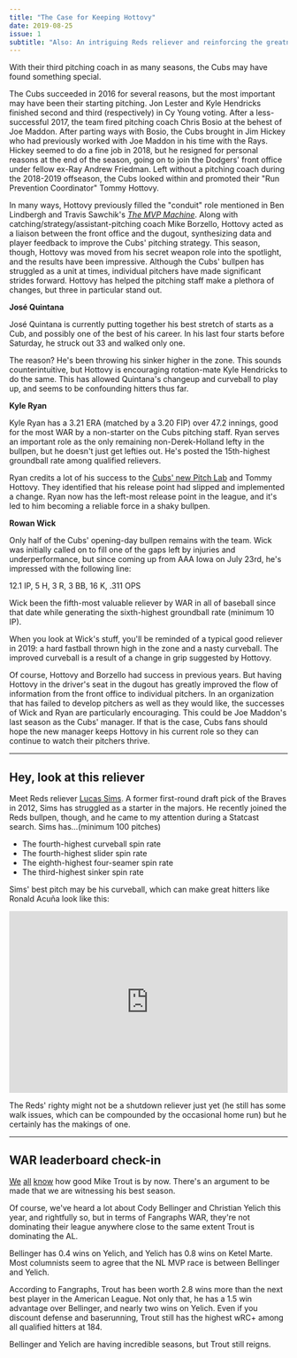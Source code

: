 ```yaml
---
title: "The Case for Keeping Hottovy"
date: 2019-08-25
issue: 1
subtitle: "Also: An intriguing Reds reliever and reinforcing the greatness of Trout"
---
```


With their third pitching coach in as many seasons, the Cubs may have found something special. 

The Cubs succeeded in 2016 for several reasons, but the most important may have been their starting pitching. Jon Lester and Kyle Hendricks finished second and third (respectively) in Cy Young voting. After a less-successful 2017, the team fired pitching coach Chris Bosio at the behest of Joe Maddon. After parting ways with Bosio, the Cubs brought in Jim Hickey who had previously worked with Joe Maddon in his time with the Rays. Hickey seemed to do a fine job in 2018, but he resigned for personal reasons at the end of the season, going on to join the Dodgers' front office under fellow ex-Ray Andrew Friedman. Left without a pitching coach during the 2018-2019 offseason, the Cubs looked within and promoted their "Run Prevention Coordinator" Tommy Hottovy.

In many ways, Hottovy previously filled the "conduit" role mentioned in Ben Lindbergh and Travis Sawchik's [_The MVP Machine_](https://www.amazon.com/dp/1541698940/). Along with catching/strategy/assistant-pitching coach Mike Borzello, Hottovy acted as a liaison between the front office and the dugout, synthesizing data and player feedback to improve the Cubs' pitching strategy. This season, though, Hottovy was moved from his secret weapon role into the spotlight, and the results have been impressive. Although the Cubs' bullpen has struggled as a unit at times, individual pitchers have made significant strides forward. Hottovy has helped the pitching staff make a plethora of changes, but three in particular stand out.

**José Quintana**

José Quintana is currently putting together his best stretch of starts as a Cub, and possibly one of the best of his career. In his last four starts before Saturday, he struck out 33 and walked only one.

The reason? He's been throwing his sinker higher in the zone. This sounds counterintuitive, but Hottovy is encouraging rotation-mate Kyle Hendricks to do the same. This has allowed Quintana's changeup and curveball to play up, and seems to be confounding hitters thus far. 

**Kyle Ryan**

Kyle Ryan has a 3.21 ERA (matched by a 3.20 FIP) over 47.2 innings, good for the most WAR by a non-starter on the Cubs pitching staff. Ryan serves an important role as the only remaining non-Derek-Holland lefty in the bullpen, but he doesn't just get lefties out. He's posted the 15th-highest groundball rate among qualified relievers.

Ryan credits a lot of his success to the [Cubs' new Pitch Lab](https://theathletic.com/852141/2019/03/06/whats-cooking-in-the-cubs-pitch-lab-come-with-me-and-youll-see/) and Tommy Hottovy. They identified that his release point had slipped and implemented a change. Ryan now has the left-most release point in the league, and it's led to him becoming a reliable force in a shaky bullpen.

**Rowan Wick**

Only half of the Cubs' opening-day bullpen remains with the team. Wick was initially called on to fill one of the gaps left by injuries and underperformance, but since coming up from AAA Iowa on July 23rd, he's impressed with the following line:

12.1 IP, 5 H, 3 R, 3 BB, 16 K, .311 OPS

Wick been the fifth-most valuable reliever by WAR in all of baseball since that date while generating the sixth-highest groundball rate (minimum 10 IP).

When you look at Wick's stuff, you'll be reminded of a typical good reliever in 2019: a hard fastball thrown high in the zone and a nasty curveball. The improved curveball is a result of a change in grip suggested by Hottovy.

Of course, Hottovy and Borzello had success in previous years. But having Hottovy in the driver's seat in the dugout has greatly improved the flow of information from the front office to individual pitchers. In an organization that has failed to develop pitchers as well as they would like, the successes of Wick and Ryan are particularly encouraging. This could be Joe Maddon's last season as the Cubs' manager. If that is the case, Cubs fans should hope the new manager keeps Hottovy in his current role so they can continue to watch their pitchers thrive.

---

## Hey, look at this reliever

Meet Reds reliever [Lucas Sims](https://www.fangraphs.com/statss.aspx?playerid=13470&position=P). A former first-round draft pick of the Braves in 2012, Sims has struggled as a starter in the majors. He recently joined the Reds bullpen, though, and he came to my attention during a Statcast search. Sims has…(minimum 100 pitches)

* The fourth-highest curveball spin rate
* The fourth-highest slider spin rate
* The eighth-highest four-seamer spin rate
* The third-highest sinker spin rate

Sims' best pitch may be his curveball, which can make great hitters like Ronald Acuña look like this:

<div style='position:relative; padding-bottom:calc(56.25% + 44px)'><iframe src='https://gfycat.com/ifr/AnotherFortunateCanadagoose' frameborder='0' scrolling='no' width='100%' height='100%' style='position:absolute;top:0;left:0;' allowfullscreen></iframe></div>

The Reds' righty might not be a shutdown reliever just yet (he still has some walk issues, which can be compounded by the occasional home run) but he certainly has the makings of one.

---

## WAR leaderboard check-in

[We](https://www.theringer.com/mlb/2019/8/7/20757809/mike-trout-home-runs-league-leader-stats) [all](https://www.espn.com/mlb/story/_/id/27286039/mike-trout-tracker-july-edition-now-better-eight-more-hall-famers) [know](https://blogs.fangraphs.com/weve-reached-peak-mike-trout-again/) how good Mike Trout is by now. There's an argument to be made that we are witnessing his best season.

Of course, we've heard a lot about Cody Bellinger and Christian Yelich this year, and rightfully so, but in terms of Fangraphs WAR, they're not dominating their league anywhere close to the same extent Trout is dominating the AL.

Bellinger has 0.4 wins on Yelich, and Yelich has 0.8 wins on Ketel Marte. Most columnists seem to agree that the NL MVP race is between Bellinger and Yelich.

According to Fangraphs, Trout has been worth 2.8 wins more than the next best player in the American League. Not only that, he has a 1.5 win advantage over Bellinger, and nearly two wins on Yelich. Even if you discount defense and baserunning, Trout still has the highest wRC+ among all qualified hitters at 184.

Bellinger and Yelich are having incredible seasons, but Trout still reigns.